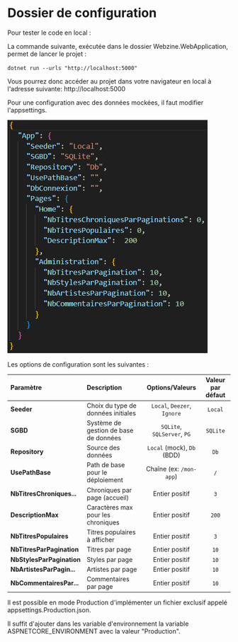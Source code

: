 ﻿# Dossier de configuration

Pour tester le code en local :

La commande suivante, exécutée dans le dossier Webzine.WebApplication, permet de
lancer le projet :

`dotnet run --urls "http://localhost:5000"`

Vous pourrez donc accéder au projet dans votre navigateur en local à l'adresse
suivante: http://localhost:5000

Pour une configuration avec des données mockées, il faut modifier l'appsettings.

![dossier appsetting](image.png)

Les options de configuration sont les suivantes :

| **Paramètre**            | **Description**                              | **Options/Valeurs**         | **Valeur par défaut** |
|:-------------------------|:---------------------------------------------|:---------------------------:|:---------------------:|
| **Seeder**               | Choix du type de données initiales           | `Local`, `Deezer`, `Ignore` | `Local`               |
| **SGBD**                 | Système de gestion de base de données        | `SQLite`, `SQLServer`, `PG` | `SQLite`              |
| **Repository**           | Source des données                           | `Local` (mock), `Db` (BDD)  | `Db`                  |
| **UsePathBase**          | Path de base pour le déploiement             | Chaîne (ex: `/mon-app`)     | `/`                   |
| **NbTitresChroniques...**| Chroniques par page (accueil)                | Entier positif              | `3`                   |
| **DescriptionMax**       | Caractères max pour les chroniques           | Entier positif              | `200`                 |
| **NbTitresPopulaires**   | Titres populaires à afficher                 | Entier positif              | `3`                   |
| **NbTitresParPagination**| Titres par page                              | Entier positif              | `10`                  |
| **NbStylesParPagination**| Styles par page                              | Entier positif              | `10`                  |
| **NbArtistesParPagin...**| Artistes par page                            | Entier positif              | `10`                  |
| **NbCommentairesPar...** | Commentaires par page                        | Entier positif              | `10`                  |

Il est possible en mode Production d'implémenter un fichier exclusif appelé
appsettings.Production.json.

Il suffit d'ajouter dans les variable d'environnement la variable
ASPNETCORE_ENVIRONMENT avec la valeur "Production".